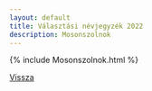 ```yaml
---
layout: default
title: Választási névjegyzék 2022
description: Mosonszolnok
---
```


{% include Mosonszolnok.html %}

[Vissza](./)